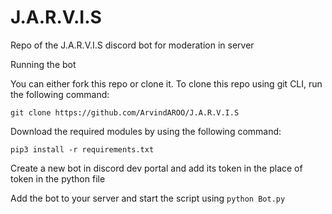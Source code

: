 # J.A.R.V.I.S
Repo of the J.A.R.V.I.S discord bot for moderation in server


Running the bot

You can either fork this repo or clone it. To clone this repo using git CLI, run the following command:

``` git clone https://github.com/ArvindAROO/J.A.R.V.I.S ```

Download the required modules by using the following command:

```pip3 install -r requirements.txt```

Create a new bot in discord dev portal and add its token in the place of token in the python file

Add the bot to your server and start the script using `python Bot.py`
